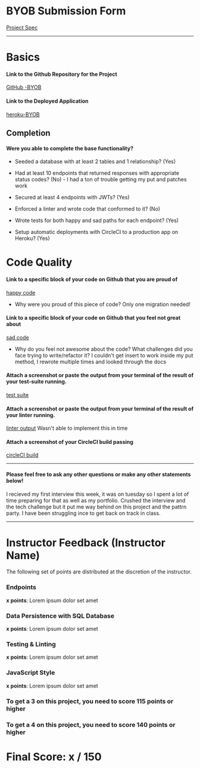 # BYOB Submission Form

[Project Spec](http://frontend.turing.io/projects/build-your-own-backend.html)

------

# Basics

#### Link to the Github Repository for the Project
[GitHub -BYOB](https://github.com/Adamj1232/Build-Your-Own-Backend)

#### Link to the Deployed Application
[heroku-BYOB](https://b-y-o-b.herokuapp.com/api/v1/venues/all)


## Completion

#### Were you able to complete the base functionality?

* Seeded a database with at least 2 tables and 1 relationship?
(Yes)

* Had at least 10 endpoints that returned responses with appropriate status codes?
(No) - I had a ton of trouble getting my put and patches work

* Secured at least 4 endpoints with JWTs?
(Yes)

* Enforced a linter and wrote code that conformed to it?
(No)

* Wrote tests for both happy and sad paths for each endpoint?
(Yes)

* Setup automatic deployments with CircleCI to a production app on Heroku?
(Yes)

# Code Quality

#### Link to a specific block of your code on Github that you are proud of
[happy code](https://github.com/Adamj1232/Build-Your-Own-Backend/blob/master/db/migrations/20170710180907_initial.js#L1)

* Why were you proud of this piece of code? Only one migration needed!

#### Link to a specific block of your code on Github that you feel not great about
[sad code](https://github.com/Adamj1232/Build-Your-Own-Backend/blob/master/server.js#L286)

* Why do you feel not awesome about the code? What challenges did you face trying to write/refactor it? I couldn't get insert to work inside my put method, I rewrote multiple times and looked through the docs

#### Attach a screenshot or paste the output from your terminal of the result of your test-suite running.

[test suite](http://imgur.com/KhtXibI)

#### Attach a screenshot or paste the output from your terminal of the result of your linter running.

[linter output]() Wasn't able to implement this in time

#### Attach a screenshot of your CircleCI build passing

[circleCI build](http://imgur.com/a/sSZt0) 

-----

#### Please feel free to ask any other questions or make any other statements below!

I recieved my first interview this week, it was on tuesday so I spent a lot of time preparing for that as well as my portfolio. Crushed the interview and the tech challenge but it put me way behind on this project and the pattrn party. I have been struggling ince to get back on track in class.

-----


# Instructor Feedback (Instructor Name)

The following set of points are distributed at the discretion of the instructor.

### Endpoints

**x points**: Lorem ipsum dolor set amet

### Data Persistence with SQL Database

**x points**: Lorem ipsum dolor set amet

### Testing & Linting

**x points**: Lorem ipsum dolor set amet

### JavaScript Style

**x points**: Lorem ipsum dolor set amet

### To get a 3 on this project, you need to score 115 points or higher
### To get a 4 on this project, you need to score 140 points or higher

# Final Score: x / 150
